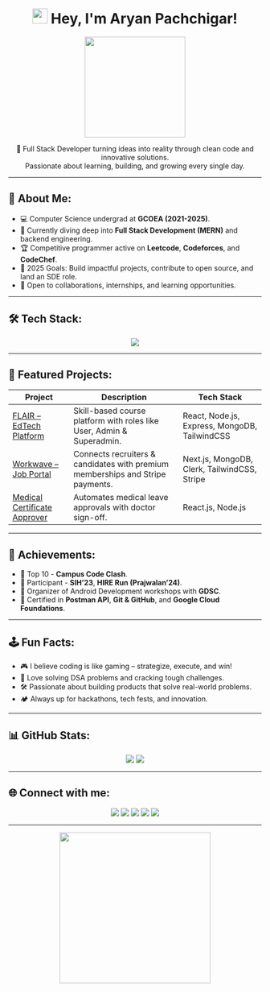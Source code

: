 <h1 align="center">
  <img
    src="https://emojis.slackmojis.com/emojis/images/1643514732/7373/hand_wave.gif?1643514732"
    width="30"
  /> Hey, I'm Aryan Pachchigar!
</h1>

<div align="center">
  <img src="https://emojis.slackmojis.com/emojis/images/1531849430/4246/blob-sunglasses.gif?1531849430" width="200"/>
</div>

<p align="center">
  🚀 Full Stack Developer turning ideas into reality through clean code and innovative solutions. <br/>
  Passionate about learning, building, and growing every single day.
</p>

---

## 🧠 About Me:
- 💻 Computer Science undergrad at **GCOEA (2021-2025)**.
- 🌱 Currently diving deep into **Full Stack Development (MERN)** and backend engineering.
- 🏆 Competitive programmer active on **Leetcode**, **Codeforces**, and **CodeChef**.
- 🎯 2025 Goals: Build impactful projects, contribute to open source, and land an SDE role.
- 🤝 Open to collaborations, internships, and learning opportunities.

---

## 🛠️ Tech Stack:
<div align="center">
  <img src="https://skillicons.dev/icons?i=cpp,python,html,css,js,react,nextjs,nodejs,express,mongodb,tailwind,git,github,figma,postman,vercel,typescript" />
</div>

---

## 🚀 Featured Projects:
| Project | Description | Tech Stack |
|---------|-------------|------------|
| [FLAIR – EdTech Platform](https://flair-fe.vercel.app/) | Skill-based course platform with roles like User, Admin & Superadmin. | React, Node.js, Express, MongoDB, TailwindCSS |
| [Workwave – Job Portal](https://workwave-job-application-egqe.vercel.app/) | Connects recruiters & candidates with premium memberships and Stripe payments. | Next.js, MongoDB, Clerk, TailwindCSS, Stripe |
| [Medical Certificate Approver](https://github.com/Dynamic-Aryan/MedicalCertificateGenerator) | Automates medical leave approvals with doctor sign-off. | React.js, Node.js |

---

## 🏅 Achievements:
- 🥇 Top 10 - **Campus Code Clash**.
- 🎉 Participant - **SIH'23**, **HIRE Run (Prajwalan’24)**.
- 📱 Organizer of Android Development workshops with **GDSC**.
- 📜 Certified in **Postman API**, **Git & GitHub**, and **Google Cloud Foundations**.

---

## 🕹️ Fun Facts:
- 🎮 I believe coding is like gaming – strategize, execute, and win!
- 🧩 Love solving DSA problems and cracking tough challenges.
- 🛠️ Passionate about building products that solve real-world problems.
- 🏕️ Always up for hackathons, tech fests, and innovation.

---

## 📊 GitHub Stats:
<div align="center">
  <img src="https://github-readme-stats.vercel.app/api?username=Dynamic-Aryan&show_icons=true&theme=radical" />
  <img src="https://github-readme-streak-stats.herokuapp.com/?user=Dynamic-Aryan&theme=radical" />
</div>

---

## 🌐 Connect with me:
<div align="center">
  <a href="https://www.linkedin.com/in/aryanpachchigar" target="_blank"><img src="https://img.shields.io/badge/LinkedIn-0077B5?style=for-the-badge&logo=linkedin&logoColor=white"/></a>
  <a href="mailto:aryanpachchigar91@gmail.com"><img src="https://img.shields.io/badge/Gmail-D14836?style=for-the-badge&logo=gmail&logoColor=white"/></a>
  <a href="https://leetcode.com/u/aryanpachchigar_91/" target="_blank"><img src="https://img.shields.io/badge/LeetCode-FFA116?style=for-the-badge&logo=leetcode&logoColor=white"/></a>
  <a href="https://codeforces.com/profile/aryan_pachchigar" target="_blank"><img src="https://img.shields.io/badge/Codeforces-1F8ACB?style=for-the-badge&logo=codeforces&logoColor=white"/></a>
  <a href="https://aryanpachchigarorg.netlify.app/" target="_blank"><img src="https://img.shields.io/badge/Portfolio-000000?style=for-the-badge&logo=google-drive&logoColor=white"/></a>
</div>

---

<div align="center">
  <img src="https://media.giphy.com/media/26ufnwz3wDUli7GU0/giphy.gif" width="300" />
</div>
